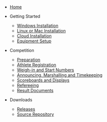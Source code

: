 * [Home](index)

* Getting Started

  *	[Windows Installation](LocalWindowsSetup)
  * [Linux or Mac Installation](LocalLinuxMacSetup)
  *	[Cloud Installation](Heroku)
  *	[Equipment Setup](EquipmentSetup)
  
* Competition

  *	[Preparation](Preparation)
  *	[Athlete Registration](Registration)
  *	[Weigh-in and Start Numbers](WeighIn)
  *	[Announcing, Marshalling and Timekeeping](Announcing)
  *	[Scoreboards and Displays](Displays)
  *	[Refereeing](Refereeing)
  *	[Result Documents](Documents)

* Downloads

  *	[Releases](https://github.com/jflamy/owlcms4/releases)
  *	[Source Repository](https://github.com/jflamy/owlcms4)

